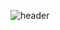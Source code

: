 ![header](https://capsule-render.vercel.app/api?type=waving&color=auto&height=300&section=header&text=Welcome%20to%20my%20area&fontSize=90&animation=fadeIn&fontAlignY=30&desc=Hello%20I%20am%20jenny!%20&descAlignY=51&descAlign=90)
